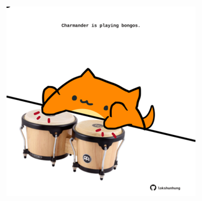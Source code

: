 <!-- built at 24/06/2025, 10:00:32 UTC -->
<p align="center">
  <img width="500" height="500" src="./ReadmeImage.svg">
</p>
